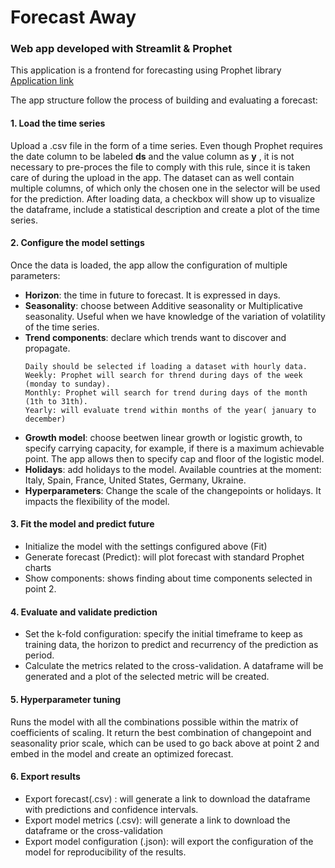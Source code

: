 # Forecast Away

### Web app developed with Streamlit & Prophet

This application is a frontend for forecasting using Prophet library [Application link](https://rbb-99-forecast-away-main-8u0ygd.streamlit.app/)

The app structure follow the process of building and evaluating a forecast:

#### 1. Load the time series

Upload a .csv file in the form of a time series. Even though Prophet requires the date column to be labeled **ds** and the value column as **y** , it is not necessary to pre-proces the file to comply with this rule, since it is taken care of during the upload in the app. 
The dataset can as well contain multiple columns, of which only the chosen one in the selector will be used for the prediction.
After loading data, a checkbox will show up to visualize the dataframe, include a statistical description and create a plot of the time series. 

#### 2. Configure the model settings

Once the data is loaded, the app allow the configuration of multiple parameters:
- **Horizon**: the time in future to forecast. It is expressed in days.
- **Seasonality**: choose between Additive seasonality or Multiplicative seasonality. Useful when we have knowledge of the variation of volatility of the time series.
- **Trend components**: declare which trends want to discover and propagate. 
    ```
    Daily should be selected if loading a dataset with hourly data.
    Weekly: Prophet will search for thrend during days of the week (monday to sunday).
    Monthly: Prophet will search for trend during days of the month (1th to 31th).
    Yearly: will evaluate trend within months of the year( january to december)
    ```
- **Growth model**: choose beetwen linear growth or logistic growth, to specify  carrying capacity, for example, if there is a maximum achievable point. The app allows then to specify cap and floor of the logistic model.
- **Holidays**: add holidays to the model. Available countries at the moment: Italy, Spain, France, United States, Germany, Ukraine.
- **Hyperparameters**: Change the scale of the changepoints or holidays. It impacts the flexibility of the model. 

#### 3. Fit the model and predict future

- Initialize the model with the settings configured above  (Fit)
- Generate forecast (Predict): will plot forecast with standard Prophet charts
- Show components: shows finding about time components selected in point 2.

#### 4. Evaluate and validate prediction

- Set the k-fold configuration: specify the initial timeframe to keep as training data, the horizon to predict and recurrency of the prediction as period.
- Calculate the metrics related to the cross-validation. A dataframe will be generated and a plot of the selected metric will be created.

#### 5. Hyperparameter tuning

Runs the model with all the combinations possible within the matrix of coefficients of scaling. It return the best combination of changepoint and seasonality prior scale, which can be used to go back above at point 2 and embed in the model and create an optimized forecast.

#### 6. Export results

- Export forecast(.csv) : will generate a link to download the dataframe with predictions and confidence intervals.
- Export model metrics (.csv): will generate a link to download the dataframe or the cross-validation
- Export model configuration (.json): will export  the configuration of the model for reproducibility of the results.   
